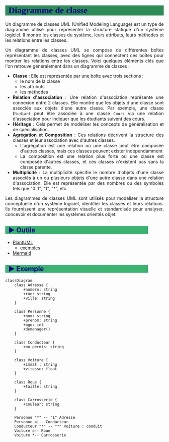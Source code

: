 # Diagramme de classe

Un diagramme de classes UML (Unified Modeling Language) est un type de diagramme utilisé pour représenter la structure statique d'un système logiciel. Il montre les classes du système, leurs attributs, leurs méthodes et les relations entre les classes.

Un diagramme de classes UML se compose de différentes boîtes représentant les classes, avec des lignes qui connectent ces boîtes pour montrer les relations entre les classes. Voici quelques éléments clés que l'on retrouve généralement dans un diagramme de classes :

* **Classe** : Elle est représentée par une boîte avec trois sections :
  * le nom de la classe
  * les attributs
  * les méthodes
* **Relation d'association** : Une relation d'association représente une connexion entre 2 classes. Elle montre que les objets d'une classe sont associés aux objets d'une autre classe. Par exemple, une classe `Étudiant` peut être associée à une classe `Cours` via une relation d'association pour indiquer que les étudiants suivent des cours.
* **Héritage** : Cela permet de modéliser les concepts de généralisation et de spécialisation.
* **Agrégation et Composition** : Ces relations décrivent la structure des classes et leur association avec d'autres classes.
  * L'agrégation est une relation où une classe peut être composée d'autres classes, mais ces classes peuvent exister indépendamment
  * La composition est une relation plus forte où une classe est composée d'autres classes, et ces classes n'existent pas sans la classe parente.
* **Multiplicité** : La multiplicité spécifie le nombre d'objets d'une classe associés à un ou plusieurs objets d'une autre classe dans une relation d'association. Elle est représentée par des nombres ou des symboles tels que "0..1", "1", "*", etc.

Les diagrammes de classes UML sont utilisés pour modéliser la structure conceptuelle d'un système logiciel, identifier les classes et leurs relations. Ils fournissent une représentation visuelle et standardisée pour analyser, concevoir et documenter les systèmes orientés objet.

## :arrow_forward: Outils

* [PlantUML](http://www.plantuml.com/)
  * [exemples](https://github.com/ludo2ne/projet-info-2A/tree/main/doc/diagrammes)
* [Mermaid](https://mermaid.js.org/syntax/classDiagram.html)

## :arrow_forward: Exemple

```mermaid
classDiagram
    class Adresse {
        +numero: string
        +rue: string
        +ville: string
    }

    class Personne {
        +nom: string
        +prenom: string
        +age: int
        +demenager()
    }

    class Conducteur {
        +no_permis: string
    }

    class Voiture {
        +immat : string
        +vitesse: float
    }

    class Roue {
        +taille: string
    }

    class Carrosserie {
        +couleur: string
    }

    Personne "*" -- "1" Adresse
    Personne <|-- Conducteur
    Conducteur "*" -- "*" Voiture : conduit
    Voiture o-- Roue
    Voiture *-- Carrosserie
```

<style>
    body{
        text-align: justify;
    }
    h1{
        color: darkblue;
        font-family: "Calibri";
        font-weight: bold;
        background-color: seagreen;
        padding-left: 10px;
    }
    h2{
        color: darkblue;
        background-color: mediumseagreen;
        margin-right: 10%;
        padding-left: 10px;
    }
    h3{
        color: darkblue;
        background-color: darkseagreen;
        margin-right: 20%;
        padding-left: 10px;
    }
    h4{
        color: darkblue;
        background-color: lightseagreen;
        margin-right: 30%;
        padding-left: 10px;
    }
    h5{
        color: darkblue;
        background-color: aquamarine;
        margin-right: 40%;
        padding-left: 10px;
    }
</style>
